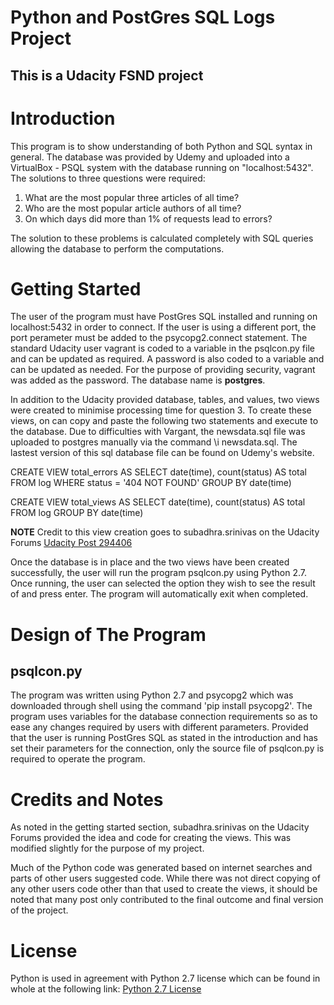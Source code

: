# Python and PostGres SQL Logs Project
## This is a Udacity FSND project

# Introduction

This program is to show understanding of both Python and SQL syntax in general.  The database was provided by Udemy and uploaded into a VirtualBox - PSQL system with the database running on "localhost:5432". The solutions to three questions were required:

1. What are the most popular three articles of all time?
2. Who are the most popular article authors of all time?
3. On which days did more than 1% of requests lead to errors?

The solution to these problems is calculated completely with SQL queries allowing the database to perform the computations.

# Getting Started

The user of the program must have PostGres SQL installed and running on localhost:5432 in order to connect.  If the user is using a different port, the port perameter must be added to the psycopg2.connect statement.  The standard Udacity user vagrant is coded to a variable in the psqlcon.py file and can be updated as required.  A password is also coded to a variable and can be updated as needed.  For the purpose of providing security, vagrant was added as the password.  The database name is **postgres**.

In addition to the Udacity provided database, tables, and values, two views were created to minimise processing time for question 3.  To create these views, on can copy and paste the following two statements and execute to the database.  Due to difficulties with Vargant, the newsdata.sql file was uploaded to postgres manually via the command \i <path>newsdata.sql.  The lastest version of this sql database file can be found on Udemy's website.

CREATE VIEW total_errors AS
SELECT date(time), count(status) AS total
FROM log
WHERE status = '404 NOT FOUND'
GROUP BY date(time)

CREATE VIEW total_views AS
SELECT date(time), count(status) AS total
FROM log
GROUP BY date(time)

**NOTE** Credit to this view creation goes to subadhra.srinivas on the Udacity Forums [Udacity Post 294406](https://discussions.udacity.com/t/is-my-query-3-results-right/294406)

Once the database is in place and the two views have been created successfully, the user will run the program psqlcon.py using Python 2.7.  Once running, the user can selected the option they wish to see the result of and press enter.  The program will automatically exit when completed.

# Design of The Program
## psqlcon.py
The program was written using Python 2.7 and psycopg2 which was downloaded through shell using the command 'pip install psycopg2'.  The program uses variables for the database connection requirements so as to ease any changes required by users with different parameters.  Provided that the user is running PostGres SQL as stated in the introduction and has set their parameters for the connection, only the source file of psqlcon.py is required to operate the program.

# Credits and Notes

As noted in the getting started section, subadhra.srinivas on the Udacity Forums provided the idea and code for creating the views.  This was modified slightly for the purpose of my project.

Much of the Python code was generated based on internet searches and parts of other users suggested code.  While there was not direct copying of any other users code other than that used to create the views, it should be noted that many post only contributed to the final outcome and final version of the project.

# License

Python is used in agreement with Python 2.7 license which can be found in whole at the following link: [Python 2.7 License](https://www.python.org/download/releases/2.7/license/)
